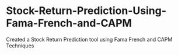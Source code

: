 # Stock-Return-Prediction-Using-Fama-French-and-CAPM
Created a Stock Return Prediction tool using Fama French and CAPM Techniques
